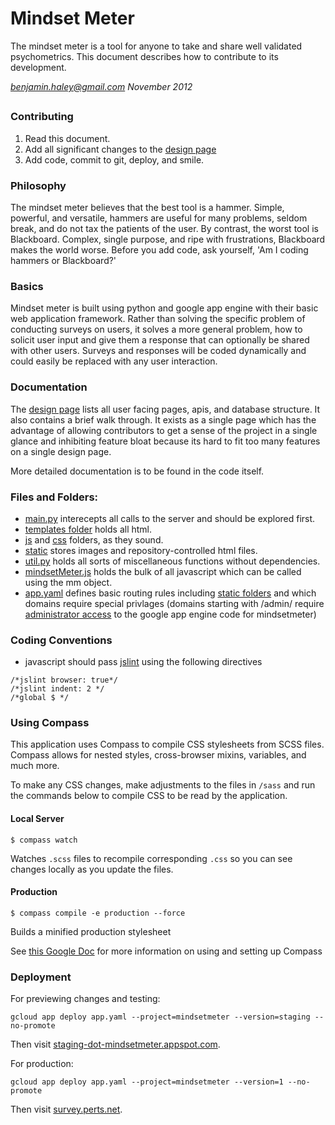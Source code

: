 Mindset Meter
================================

The mindset meter is a tool for anyone to take and share well validated psychometrics.
This document describes how to contribute to its development.

*benjamin.haley@gmail.com November 2012*

##

### Contributing

1. Read this document.
2. Add all significant changes to the [design page][design page link]
3. Add code, commit to git, deploy, and smile.

### Philosophy

The mindset meter believes that the best tool is a hammer.  Simple, powerful, and versatile, hammers are useful for many problems, seldom break, and do not tax the patients of the user.  By contrast, the worst tool is Blackboard. Complex, single purpose, and ripe with frustrations, Blackboard makes the world worse.  Before you add code, ask yourself, 'Am I coding hammers or Blackboard?'

### Basics

Mindset meter is built using python and google app engine with their basic web application framework.  Rather than solving the specific problem of conducting surveys on users, it solves a more general problem, how to solicit user input and give them a response that can optionally be shared with other users.  Surveys and responses will be coded dynamically and could easily be replaced with any user interaction.

### Documentation

The [design page][design page link] lists all user facing pages, apis, and database structure.  It also contains a brief walk through.  It exists as a single page which has the advantage of allowing contributors to get a sense of the project in a single glance and inhibiting feature bloat because its hard to fit too many features on a single design page.

More detailed documentation is to be found in the code itself.

### Files and Folders:
- [main.py][main.py link] interecepts all calls to the server and should be explored first.
- [templates folder][templates folder link] holds all html.
- [js][js folder link] and [css][css folder link] folders, as they sound.
- [static][static folder link] stores images and repository-controlled html files.
- [util.py][util.py link] holds all sorts of miscellaneous functions without dependencies.
- [mindsetMeter.js][mindsetMeter.js link] holds the bulk of all javascript which can be called using the mm object.
- [app.yaml][app.yaml link] defines basic routing rules including [static folders][static folders documentation] and which domains require special privlages (domains starting with /admin/ require [administrator access][administrator access documenation] to the google app engine code for mindsetmeter)

### Coding Conventions

- javascript should pass [jslint][jslint link] using the following directives
```
/*jslint browser: true*/
/*jslint indent: 2 */
/*global $ */
```

[design page link]: https://docs.google.com/drawings/d/1khG58r8MNgF5y3N1JJOu4qn7CfdkDEBXK9k8rSe6B7g/edit?usp=asogm

[main.py link]: https://github.com/daveponet/mindsetmeter/blob/master/main.py
[templates folder link]: https://github.com/daveponet/mindsetmeter/tree/master/templates
[js folder link]: https://github.com/daveponet/mindsetmeter/tree/master/js
[css folder link]: https://github.com/daveponet/mindsetmeter/tree/master/css
[util.py link]: https://github.com/daveponet/mindsetmeter/blob/master/util.py
[mindsetMeter.js link]: https://github.com/daveponet/mindsetmeter/blob/master/js/mindsetMeter.js
[jslint link]: [http://jslint.com]
[app.yaml link]: [https://github.com/daveponet/mindsetmeter/blob/master/app.yaml]
[static folder link]: https://github.com/daveponet/mindsetmeter/tree/master/static
[administrator access documenation]: https://developers.google.com/appengine/docs/python/config/appconfig#Requiring_Login_or_Administrator_Status
[static folders documentation]: https://developers.google.com/appengine/docs/python/gettingstarted/staticfiles

### Using Compass

This application uses Compass to compile CSS stylesheets from SCSS files.  Compass allows for nested styles, cross-browser mixins, variables, and much more.

To make any CSS changes, make adjustments to the files in `/sass` and run the commands below to compile CSS to be read by the application.

#### Local Server
```
$ compass watch
```
Watches `.scss` files to recompile corresponding `.css` so you can see changes locally as you update the files.

#### Production
```
$ compass compile -e production --force
```
Builds a minified production stylesheet

See [this Google Doc](https://docs.google.com/document/d/184dsSF-esWgJ-TS_da3--UkFNb1oIur-r99X-7Xmhfg/edit#heading=h.auep2os4njjj) for more information on using and setting up Compass

### Deployment

For previewing changes and testing:

```
gcloud app deploy app.yaml --project=mindsetmeter --version=staging --no-promote
```

Then visit [staging-dot-mindsetmeter.appspot.com](https://staging-dot-mindsetmeter.appspot.com).

For production:

```
gcloud app deploy app.yaml --project=mindsetmeter --version=1 --no-promote
```

Then visit [survey.perts.net](https://survey.perts.net).

